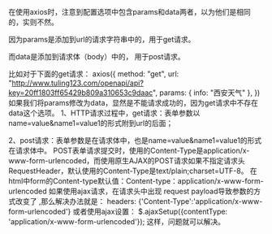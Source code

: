 在使用axios时，注意到配置选项中包含params和data两者，以为他们是相同的，实则不然。 

因为params是添加到url的请求字符串中的，用于get请求。 

而data是添加到请求体（body）中的， 用于post请求。

比如对于下面的get请求：
axios({
method: "get",
url: "http://www.tuling123.com/openapi/api?key=20ff1803ff65429b809a310653c9daac",
params: {
info: "西安天气"
},
})
如果我们将params修改为data，显然是不能请求成功的，因为get请求中不存在data这个选项。
1、HTTP请求过程中，get请求：表单参数以name=value&name1=value1的形式附到url的后面；

2、post请求：表单参数是在请求体中，也是name=value&name1=value1的形式在请求体中。
POST表单请求提交时，使用的Content-Type是application/x-www-form-urlencoded，而使用原生AJAX的POST请求如果不指定请求头RequestHeader，默认使用的Content-Type是text/plain;charset=UTF-8。
在html中form的Content-type默认值：Content-type：application/x-www-form-urlencoded
如果使用ajax请求，在请求头中出现 request payload导致参数的方式改变了 ,那么解决办法就是：
headers: {'Content-Type':'application/x-www-form-urlencoded'}
或者使用ajax设置：
$.ajaxSetup({contentType: 'application/x-www-form-urlencoded'});
这样，问题就可以解决。
